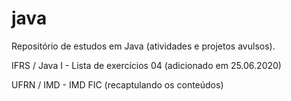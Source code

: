 # java
Repositório de estudos em Java (atividades e projetos avulsos).

IFRS / Java I - Lista de exercícios 04 (adicionado em 25.06.2020)

UFRN / IMD - IMD FIC (recaptulando os conteúdos)
